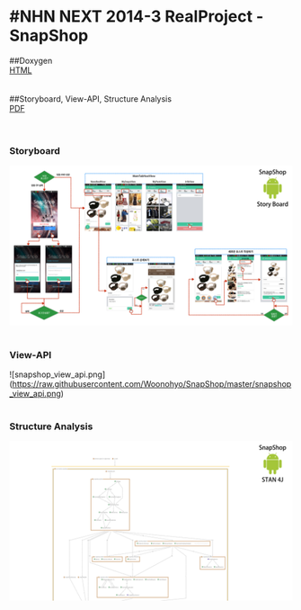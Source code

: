 #NHN NEXT 2014-3 RealProject - SnapShop
======================
##Doxygen<br>
[HTML](http://woonohyo.github.io/SnapShop)<br>
<br>
<br>
##Storyboard, View-API, Structure Analysis<br>
[PDF](https://github.com/Woonohyo/SnapShop/blob/master/Project_Documentation.pdf?raw=true)<br>
<br>
<br>
### Storyboard
![snapshop_storyboard.png](https://raw.githubusercontent.com/Woonohyo/SnapShop/master/snapshop_storyboard.png)<br>
<br>
### View-API
![snapshop_view_api.png] (https://raw.githubusercontent.com/Woonohyo/SnapShop/master/snapshop_view_api.png)<br>
<br>
### Structure Analysis
![snapshop_structure_analysis](https://raw.githubusercontent.com/Woonohyo/SnapShop/master/snapshop_structure_analysis.png)<br>
